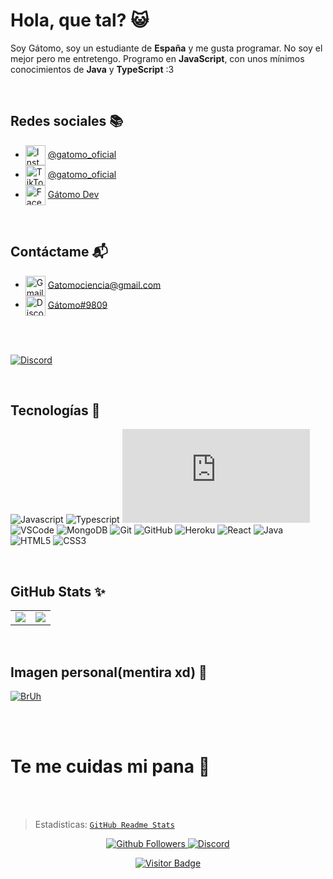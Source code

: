 # Hola, que tal? 😺

Soy Gátomo, soy un estudiante de **España** y me gusta programar. No soy el mejor pero me entretengo. Programo en **JavaScript**, con unos mínimos conocimientos de **Java** y **TypeScript**
:3

<br />

   ## Redes sociales 📚
   - <img src="https://simpleicons.org/icons/instagram.svg" alt="Instagram" width="32" align="center">  [@gatomo_oficial](https://www.instagram.com/gatomo_oficial)
   - <img src="https://simpleicons.org/icons/tiktok.svg" alt="TikTok" width="32" align="center">  [@gatomo_oficial](https://www.tiktok.com/@gatomo_oficial)
   - <img src="https://simpleicons.org/icons/facebook.svg" alt="Facebook" width="32" align="center">  [Gátomo Dev](https://www.facebook.com/gatomo.gatito)
   
   <br />

  ## Contáctame 📬

   - <img src="https://simpleicons.org/icons/gmail.svg" alt="Gmail" width="32" align="center">  [Gatomociencia@gmail.com](mailto:Gatomociencia@gmail.com)
   - <img src="https://simpleicons.org/icons/discord.svg" alt="Discord" width="32" align="center">  [Gátomo#9809](https://discord.gg/ZpWE57t)
   
   <br />
   
   <div>
  <br />
  <p>
    <a href="https://discord.gg/ZpWE57t"><img src="https://discord.com/api/guilds/685949311443271744/embed.png?style=banner3" alt="Discord" /></a>
  </p>
  </div>
  
   <br />
   
   ## Tecnologías 🍺

![Javascript](https://img.shields.io/static/v1?label=JavaScript&message=Have%20a%20coffee%20☕&style=for-the-badge&color=F7DF1E&logo=JavaScript)
![Typescript](https://img.shields.io/static/v1?label=TypeScript&message=Have%20a%20flooded%20coffee%20🌊☕&color=007ACC&style=for-the-badge&logo=typescript)
![Nodejs](https://img.shields.io/static/v1?label=Nodejs&message=node%20src%2Fgátomo.js%20😸&color=68a063&style=for-the-badge&logo=Node.js)
![VSCode](https://img.shields.io/static/v1?label=VSCode&message=Mi%20editor%20:v%20🧻&style=for-the-badge&color=1e88e5&logo=visual-studio-code)
![MongoDB](https://img.shields.io/static/v1?label=MongoDB&message=Árbol%20de%20datos%20:v%20🍃&style=for-the-badge&color=3FA037&logo=MongoDB)
![Git](https://img.shields.io/static/v1?label=Git&message=Fork%20this%20repo%20🍴&style=for-the-badge&color=f34f29&logo=git)
![GitHub](https://img.shields.io/static/v1?label=GitHub&message=Gato%20pulpo%20🐱🐙&style=for-the-badge&color=fff&logo=github)
![Heroku](https://img.shields.io/static/v1?label=Heroku&message=Hosting%20que%20parece%20japonés%20:v%20👘&style=for-the-badge&color=430098&logo=Heroku)
![React](https://img.shields.io/static/v1?label=React&message=Reactor%20nuclear%20☢📻&style=for-the-badge&color=61DBFB&logo=react) 
![Java](https://img.shields.io/static/v1?label=Java&message=Have%20another%20coffee%20☕☕☕☕☕☕&style=for-the-badge&color=f89820&logo=java) 
![HTML5](https://img.shields.io/static/v1?label=HTML&message=Esto%20es%20un%20lenguaje%3F%20❓❔&style=for-the-badge&color=F16529&logo=html5) 
![CSS3](https://img.shields.io/static/v1?label=CSS&message=Pinto%20HTMLs%20por%203%20euros%20💰🎨&style=for-the-badge&color=2965f1&logo=css3)

<br />

## GitHub Stats ✨

<table>
  <tr>
    <td align="center" style="padding=0;width=50%;">
      <img align="center" style="padding=0;" src="https://github-readme-stats.vercel.app/api/?username=gatomo-oficial&show_icons=true&title_color=4F8CC9&text_color=9f9f9f&theme=react&hide_border=true&hide_title=true&count_private=true" />
    </td>
    <td align="center" style="padding=0;width=50%;">
      <img align="center" style="padding=0;" src="https://github-readme-stats.quantumlytangled.vercel.app/api/top-langs/?username=gatomo-oficial&layout=compact&show_icons=true&title_color=4F8CC9&text_color=9f9f9f&theme=react&hide_border=true&count_private=true&extra=dasby-project/Dasby;normal-project/Normal" />
    </td>
  </tr>
</table>

<br />


## Imagen personal(mentira xd) 📸
[![BrUh](https://cdn.discordapp.com/attachments/707537070641381438/763377999122137108/3maipx.jpg)](https://cdn.discordapp.com/attachments/707537070641381438/763377999122137108/3maipx.jpg)

<br />
<br />

# Te me cuidas mi pana 🍞 

<br />
<br />

> Estadisticas: [`GitHub Readme Stats`](https://github.com/anuraghazra/github-readme-stats)

<p align="center">
  <a href="https://github.com/gatomo-oficial">
    <img alt="Github Followers" src="https://img.shields.io/github/followers/gatomo-oficial?logo=github&style=for-the-badge" />
  </a>
  <a href="https://discord.gg/NmW8kYv">
    <img alt="Discord" src="https://img.shields.io/discord/685949311443271744?logo=Discord&style=for-the-badge" />
  </a>   
   <p align="center">
    <a href="https://github.com/gatomo-oficial">
    <img alt="Visitor Badge" src="https://visitor-badge.laobi.icu/badge?page_id=gatomo-oficial.gatomo-oficial" />
  </a>
   </p>
</p>

